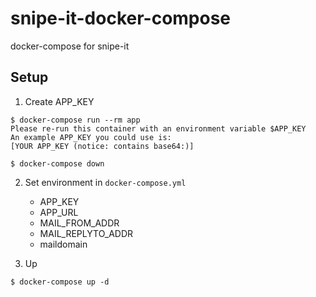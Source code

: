 # snipe-it-docker-compose
docker-compose for snipe-it

## Setup

1. Create APP_KEY

```
$ docker-compose run --rm app
Please re-run this container with an environment variable $APP_KEY
An example APP_KEY you could use is:
[YOUR APP_KEY (notice: contains base64:)]

$ docker-compose down
```

2. Set environment in `docker-compose.yml`
    - APP_KEY
    - APP_URL
    - MAIL_FROM_ADDR
    - MAIL_REPLYTO_ADDR
    - maildomain
    
3. Up 

```
$ docker-compose up -d
```
